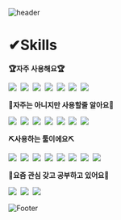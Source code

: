 ![header](https://capsule-render.vercel.app/api?type=waving&amp;height=200&amp;text=MunjunSong&amp;fontAlign=75&amp;fontAlignY=40&amp;color=gradient)
<!-- 
[![Hits](https://hits.seeyoufarm.com/api/count/incr/badge.svg?url=https%3A%2F%2Fgithub.com%2Fsong960530&count_bg=%2379C83D&title_bg=%235B1FCD&icon=&icon_color=%23FBFBFB&title=hits&edge_flat=true)](https://hits.seeyoufarm.com)
-->

<!-- 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 -->


# ✔Skills


**🏆자주 사용해요🏆**

<p>
  <img src="https://img.shields.io/badge/-HTML-%23E34F26?style=flat-square&logo=HTML5&logoColor=white"/></a>&nbsp  
  <img src="https://img.shields.io/badge/-CSS3-%231572B6?style=flat-square&logo=CSS3&logoColor=white"/></a>&nbsp  
  <img src="https://img.shields.io/badge/-JavaScript-%23F7DF1E?style=flat-square&logo=JavaScript&logoColor=white"/></a>&nbsp  
  <img src="https://img.shields.io/badge/-jQuery-%230769AD?style=flat-square&logo=jQuery&logoColor=white"/></a>&nbsp
  <img src="https://img.shields.io/badge/-Java-%23007396?style=flat-square&logo=Java&logoColor=white"/></a>&nbsp  
  <img src="https://img.shields.io/badge/-Spring%20Boot-%236DB33F?style=flat-square&logo=Spring%20Boot&logoColor=white"/></a>&nbsp  
  <img src="https://img.shields.io/badge/-Oracle-%23F80000?style=flat-square&logo=Oracle&logoColor=white"/></a>&nbsp
</p> 



**👏자주는 아니지만 사용할줄 알아요👏**
<p>
  <img src="https://img.shields.io/badge/-Spring%20Security-%236DB33F?style=flat-square&logo=Spring%20Security&logoColor=white"/></a>&nbsp
  <img src="https://img.shields.io/badge/-Docker-%232496ED?style=flat-square&logo=Docker&logoColor=white"/></a>&nbsp
  <img src="https://img.shields.io/badge/-Jenkins-%23D24939?style=flat-square&logo=Jenkins&logoColor=white"/></a>&nbsp
  <img src="https://img.shields.io/badge/-NGINX-%23009639?style=flat-square&logo=NGINX&logoColor=white"/></a>&nbsp 
  <img src="https://img.shields.io/badge/-Linux-%23FCC624?style=flat-square&logo=Linux&logoColor=white"/></a>&nbsp
  <img src="https://img.shields.io/badge/-CentOS-%23262577?style=flat-square&logo=CentOS&logoColor=white"/></a>&nbsp
  <img src="https://img.shields.io/badge/-Python-%233776AB?style=flat-square&logo=Python&logoColor=white"/></a>&nbsp
</p>

<p>

  
</p>

**⛏사용하는 툴이에요⛏**
<p> 
  <img src="https://img.shields.io/badge/-IntelliJ%20IDEA-%23000000?style=flat-square&logo=IntelliJ%20IDEA&logoColor=white"/></a>&nbsp  
  <img src="https://img.shields.io/badge/-Windows-%230078D6?style=flat-square&logo=Windows&logoColor=white"/></a>&nbsp
  <img src="https://img.shields.io/badge/-Sourcetree-%230052CC?style=flat-square&logo=Sourcetree&logoColor=white"/></a>&nbsp  
  <img src="https://img.shields.io/badge/-Redmine-%23B32024?style=flat-square&logo=Redmine&logoColor=white"/></a>&nbsp
  <img src="https://img.shields.io/badge/-GitHub-%23181717?style=flat-square&logo=GitHub&logoColor=white"/></a>&nbsp
  <img src="https://img.shields.io/badge/-GitLab-%23FCA121?style=flat-square&logo=GitLab&logoColor=white"/></a>&nbsp
  <img src="https://img.shields.io/badge/-Slack-%234A154B?style=flat-square&logo=Slack&logoColor=white"/></a>&nbsp
  <img src="https://img.shields.io/badge/-Postman-%23FF6C37?style=flat-square&logo=Postman&logoColor=white"/></a>&nbsp
</p> 

  

**🧐요즘 관심 갖고 공부하고 있어요🧐**
<p>
  <img src="https://img.shields.io/badge/-Hibernate-%2359666C?style=flat-square&logo=Hibernate&logoColor=white"/></a>&nbsp
  <img src="https://img.shields.io/badge/-Spring%20Data%20JPA-%236DB33F?style=flat-square&logo=%20Boot&logoColor=white"/></a>&nbsp  
  <img src="https://img.shields.io/badge/-Query%20DSL-informational?style=flat-square&logo=&logoColor=white"/></a>&nbsp
  <!--로고 사이트 https://simpleicons.org/ -->
  <!--아이콘 사이트 https://shields.io/ -->
  <!-- <img src="https://img.shields.io/badge/글씨랑색상?style=flat-square&logo=로고이름&logoColor=white"/></a>&nbsp -->
</p>
  
 



  
  



![Footer](https://capsule-render.vercel.app/api?type=waving&color=gradient&height=200&section=footer)

<!--
**song960530/song960530** is a ✨ _special_ ✨ repository because its `README.md` (this file) appears on your GitHub profile.

Here are some ideas to get you started:

- 🔭 I’m currently working on ...
- 🌱 I’m currently learning ...
- 👯 I’m looking to collaborate on ...
- 🤔 I’m looking for help with ...
- 💬 Ask me about ...
- 📫 How to reach me: ...
- 😄 Pronouns: ...
- ⚡ Fun fact: ...
-->
